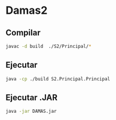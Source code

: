 # Damas2

## Compilar

```bash
javac -d build  ./S2/Principal/*
```

## Ejecutar

```bash
java -cp ./build S2.Principal.Principal
```

## Ejecutar .JAR

```bash
java -jar DAMAS.jar
```